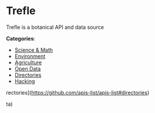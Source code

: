# Trefle


Trefle is a botanical API and data source



**Categories**:
- [Science & Math](https://github.com/apis-list/apis-list#science-and-math)
- [Environment](https://github.com/apis-list/apis-list#environment)
- [Agriculture](https://github.com/apis-list/apis-list#agriculture)
- [Open Data](https://github.com/apis-list/apis-list#open-data)
- [Directories](https://github.com/apis-list/apis-list#directories)
- [Hacking](https://github.com/apis-list/apis-list#hacking)



rectories](https://github.com/apis-list/apis-list#directories)



ta)



